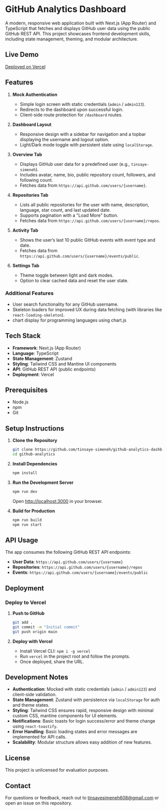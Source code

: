 # GitHub Analytics Dashboard

A modern, responsive web application built with Next.js (App Router) and TypeScript that fetches and displays GitHub user data using the public GitHub REST API. This project showcases frontend development skills, including state management, theming, and modular architecture.

## Live Demo

[Deployed on Vercel](https://github-analytics-blue.vercel.app/)

## Features

1. **Mock Authentication**

   - Simple login screen with static credentials (`admin` / `admin123`).
   - Redirects to the dashboard upon successful login.
   - Client-side route protection for `/dashboard` routes.

2. **Dashboard Layout**

   - Responsive design with a sidebar for navigation and a topbar displaying the username and logout option.
   - Light/Dark mode toggle with persistent state using `localStorage`.

3. **Overview Tab**

   - Displays GitHub user data for a predefined user (e.g., `tinsaye-simeneh`).
   - Includes avatar, name, bio, public repository count, followers, and following count.
   - Fetches data from `https://api.github.com/users/{username}`.

4. **Repositories Tab**

   - Lists all public repositories for the user with name, description, language, star count, and last updated date.
   - Supports pagination with a "Load More" button.
   - Fetches data from `https://api.github.com/users/{username}/repos`.

5. **Activity Tab**

   - Shows the user’s last 10 public GitHub events with event type and date.
   - Fetches data from `https://api.github.com/users/{username}/events/public`.

6. **Settings Tab**
   - Theme toggle between light and dark modes.
   - Option to clear cached data and reset the user state.

### Additional Features

- User search functionality for any GitHub username.
- Skeleton loaders for improved UX during data fetching (with libraries like `react-loading-skeleton`).
- chart display for programming languages using chart.js

## Tech Stack

- **Framework**: Next.js (App Router)
- **Language**: TypeScript
- **State Management**: Zustand
- **Styling**: Tailwind CSS and Mantine UI components
- **API**: GitHub REST API (public endpoints)
- **Deployment**: Vercel

## Prerequisites

- Node.js
- npm
- Git

## Setup Instructions

1. **Clone the Repository**

   ```bash
   git clone https://github.com/tinsaye-simeneh/github-analytics-dashboard.git
   cd github-analytics
   ```

2. **Install Dependencies**

   ```bash
   npm install
   ```

3. **Run the Development Server**

   ```bash
   npm run dev
   ```

   Open [http://localhost:3000](http://localhost:3000) in your browser.

4. **Build for Production**
   ```bash
   npm run build
   npm run start
   ```

## API Usage

The app consumes the following GitHub REST API endpoints:

- **User Data**: `https://api.github.com/users/{username}`
- **Repositories**: `https://api.github.com/users/{username}/repos`
- **Events**: `https://api.github.com/users/{username}/events/public`

## Deployment

### Deploy to Vercel

1. **Push to GitHub**

   ```bash
   git add .
   git commit -m "Initial commit"
   git push origin main
   ```

2. **Deploy with Vercel**
   - Install Vercel CLI: `npm i -g vercel`
   - Run `vercel` in the project root and follow the prompts.
   - Once deployed, share the URL.

## Development Notes

- **Authentication**: Mocked with static credentials (`admin` / `admin123`) and client-side validation.
- **State Management**: Zustand with persistence via `localStorage` for auth and theme states.
- **Styling**: Tailwind CSS ensures rapid, responsive design with minimal custom CSS, mantine components for UI elements.
- **Notifications**: Basic toasts for login success/error and theme change using `react-toastify`.
- **Error Handling**: Basic loading states and error messages are implemented for API calls.
- **Scalability**: Modular structure allows easy addition of new features.

## License

This project is unlicensed for evaluation purposes.

## Contact

For questions or feedback, reach out to [tinsayesimeneh608@gmail.com](mailto:tinsayesimeneh608@gmail.com) or open an issue on this repository.

